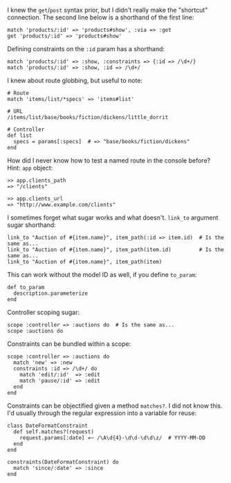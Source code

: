 I knew the `get`/`post` syntax prior, but I didn't really make the "shortcut" connection. The second line below is a shorthand of the first line:

    match 'products/:id' => 'products#show', :via => :get
    get 'products/:id' => 'products#show'
  
Defining constraints on the `:id` param has a shorthand:

    match 'products/:id' => :show, :constraints => {:id => /\d+/}
    match 'products/:id' => :show, :id => /\d+/
  
I knew about route globbing, but useful to note:

    # Route
    match 'items/list/*specs' => 'items#list'

    # URL
    /items/list/base/books/fiction/dickens/little_dorrit

    # Controller
    def list
      specs = params[:specs]  # => "base/books/fiction/dickens"
    end
  
How did I never know how to test a named route in the console before? Hint: `app` object:

    >> app.clients_path
    => "/clients"
  
    >> app.clients_url
    => "http://www.example.com/clients"
  
I sometimes forget what sugar works and what doesn't. `link_to` argument sugar shorthand:

    link_to "Auction of #{item.name}", item_path(:id => item.id)  # Is the same as...
    link_to "Auction of #{item.name}", item_path(item.id)         # Is the same as...
    link_to "Auction of #{item.name}", item_path(item)

This can work without the model ID as well, if you define `to_param`:

    def to_param
      description.parameterize
    end
  
Controller scoping sugar:

    scope :controller => :auctions do  # Is the same as...
    scope :auctions do
  
Constraints can be bundled within a scope:

    scope :controller => :auctions do
      match 'new' => :new
      constraints :id => /\d+/ do
        match 'edit/:id'  => :edit
        match 'pause/:id' => :edit
      end
    end
  
Constraints can be objectified given a method `matches?`. I did not know this. I'd usually through the regular expression into a variable for reuse:

    class DateFormatConstraint
      def self.matches?(request)
        request.params[:date] =~ /\A\d{4}-\d\d-\d\d\z/  # YYYY-MM-DD
      end
    end

    constraints(DateFormatConstraint) do
      match 'since/:date' => :since
    end